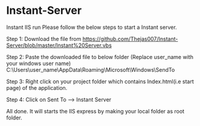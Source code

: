 # Instant-Server
Instant IIS run
Please follow the below steps to start a Instant server.

Step 1:  Download the file from https://github.com/Thejas007/Instant-Server/blob/master/Instant%20Server.vbs

Step 2: Paste the downloaded file to below folder (Replace user_name with your windows user name)
C:\Users\user_name\AppData\Roaming\Microsoft\Windows\SendTo

Step 3: Right click on your project folder which contains Index.html(i.e start page) of the application.

Step 4: Click on Sent To --> Instant Server

All done. It will starts the IIS express by making your local folder as root folder.
